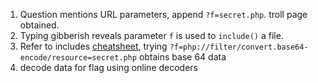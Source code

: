1. Question mentions URL parameters, append `?f=secret.php`. troll page obtained.
2. Typing gibberish reveals parameter `f` is used to `include()` a file.
3. Refer to includes [cheatsheet](https://highon.coffee/blog/lfi-cheat-sheet/), trying `?f=php://filter/convert.base64-encode/resource=secret.php` obtains base 64 data
4. decode data for flag using online decoders